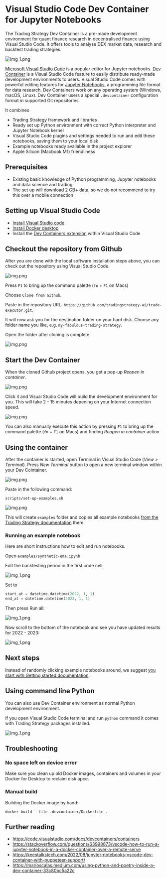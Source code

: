 
# Visual Studio Code Dev Container for Jupyter Notebooks

The Trading Strategy Dev Container is a pre-made development environment
for quant finance research in decentralised finance using Visual Studio Code.
It offers tools to analyse DEX market data, research and backtest trading strategies. 

![img_1.png](vscode-splash.png)

[Microsoft Visual Studio Code](https://code.visualstudio.com/) is a popular editor for Jupyter notebooks.
[Dev Container](https://code.visualstudio.com/docs/devcontainers/containers) is a Visual Studio Code
feature to easily distribute ready-made development environments to users. Visual Studio Code
comes with powerful editing features for [Jupyter Notebooks](https://jupyter.org/), a programming
file format for data research.
Dev Containers work on any operating system (Windows, macOS, Linux).
Dev Container users a special `.devcontainer` configuration format in supported Git repositories.

It combines

- Trading Strategy framework and libraries
- Ready set up Python environment with correct Python interpreter and Jupyter Notebook kernel
- Visual Studio Code plugins and settings needed to run and
  edit these notebooks, saving them to your local disk
- Example notebooks ready available in the project explorer
- Apple Silicon (Macbook M1) friendliness

## Prerequisites

- Existing basic knowledge of Python programming, Jupyter notebooks and data science and trading
- The set up will download 2 GB+ data, so we do not recommend to try this 
  over a mobile connection

## Setting up Visual Studio Code

- [Install Visual Studio code](https://code.visualstudio.com/)
- [Install Docker desktop](https://www.docker.com/products/docker-desktop/)
- Install the [Dev Containers extension](https://code.visualstudio.com/docs/devcontainers/containers)
  within Visual Studio Code

## Checkout the repository from Github

After you are done with the local software installation steps above,
you can check out the repository using Visual Studio Code.

![img.png](git-clone.png)

Press `F1` to bring up the command palette (`fn` + `F1` on Macs)

Choose `Clone from Github`.

Paste in the repository URL: `https://github.com/tradingstrategy-ai/trade-executor.git`.

It will now ask you for the destination folder on your hard disk. 
Choose any folder name you like, e.g. `my-fabulous-trading-strategy`.

Open the folder after cloning is complete.

![img.png](open-folder.png)

## Start the Dev Container

When the cloned Github project opens, you get a pop-up *Reopen in container*.

![img.png](open-in-dev-container.png)

Click it and Visual Studio Code will build the development environment for you.
This will take 2 - 15 minutes depening on your Internet connection speed.

![img.png](dev-container-building.png)

You can also manually execute this action by pressing `F1` to bring up the command palette (`fn` + `F1` on Macs)
and finding *Reopen in container* action.

## Using the container

After the container is started, open Terminal in Visual Studio Code (*View > Terminal*).
Press *New Terminal* button to open a new terminal window within your Dev Cointainer.

![img.png](new-termianl.png)

Paste in the following command:

```shell
scripts/set-up-examples.sh 
```

![img.png](cloning-examples.png)

This will create `examples` folder and copies all example notebooks [from the Trading Strategy documentation](https://tradingstrategy.ai/docs/)
there.

### Running an example notebook

Here are short instructions how to edit and run notebooks.

Open `examples/synthetic-ema.ipynb`

Edit the backtesting period in the first code cell:

![img_1.png](backtesting-period.png)


Set to 

```python
start_at = datetime.datetime(2022, 1, 1)
end_at = datetime.datetime(2023, 1, 1)
```

Then press Run all:

![img_1.png](run-all.png)

Now scroll to the bottom of the notebook and see you have updated results for 2022 - 2023:

![img_1.png](run-all-results.png)

## Next steps

Instead of randomly clicking example notebooks around, 
we suggest [you start with Getting started documentation](https://tradingstrategy.ai/docs/programming/code-examples/getting-started.html).  

## Using command line Python

You can also use Dev Container environment as normal Python development environment.

If you open Visual Studio Code terminal and run `python` command
it comes with Trading Strategy packages installed.

![img_1.png](command-line-python.png)

## Troubleshooting

### No space left on device error

Make sure you clean up old Docker images, containers and volumes in your Docker for Desktop
to reclaim disk apce.

### Manual build

Building the Docker image by hand:

```shell
docker build --file .devcontainer/Dockerfile .
```
## Further reading

- https://code.visualstudio.com/docs/devcontainers/containers
- https://stackoverflow.com/questions/63998873/vscode-how-to-run-a-jupyter-notebook-in-a-docker-container-over-a-remote-serve
- https://keestalkstech.com/2022/08/jupyter-notebooks-vscode-dev-container-with-puppeteer-support/
- https://marioscalas.medium.com/using-python-and-poetry-inside-a-dev-container-33c80bc5a22c

